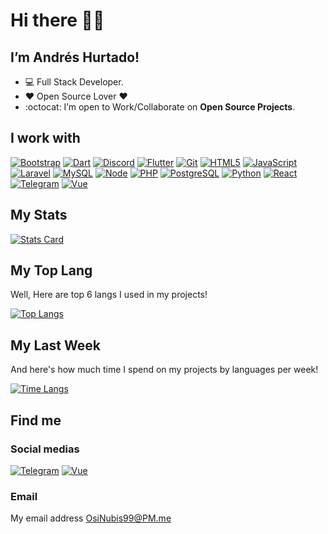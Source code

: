 # Hi there 👋🏻

## **I’m Andrés Hurtado!**

- 💻 Full Stack Developer.
- ❤️ Open Source Lover ❤️
- :octocat: I’m open to Work/Collaborate on **Open Source Projects**.

## I work with

[![Bootstrap](https://www.vectorlogo.zone/logos/getbootstrap/getbootstrap-icon.svg)](https://getbootstrap.com)
[![Dart](https://www.vectorlogo.zone/logos/dartlang/dartlang-icon.svg)](https://www.dart.org)
[![Discord](https://www.vectorlogo.zone/logos/discordapp/discordapp-icon.svg)](https://discord.com/developers/docs/intro)
[![Flutter](https://www.vectorlogo.zone/logos/flutterio/flutterio-icon.svg)](https://flutter.dev)
[![Git](https://www.vectorlogo.zone/logos/git-scm/git-scm-icon.svg)](https://git-scm.com)
[![HTML5](https://www.vectorlogo.zone/logos/w3_html5/w3_html5-icon.svg)](https://html.com/html5)
[![JavaScript](https://www.vectorlogo.zone/logos/javascript/javascript-icon.svg)](https://www.javascript.com)
[![Laravel](https://www.vectorlogo.zone/logos/laravel/laravel-icon.svg)](https://laravel.com)
[![MySQL](https://www.vectorlogo.zone/logos/mysql/mysql-icon.svg)](https://www.mysql.com)
[![Node](https://www.vectorlogo.zone/logos/nodejs/nodejs-icon.svg)](https://nodejs.org)
[![PHP](https://www.vectorlogo.zone/logos/php/php-icon.svg)](https://www.php.net)
[![PostgreSQL](https://www.vectorlogo.zone/logos/postgresql/postgresql-icon.svg)](https://www.postgresql.org)
[![Python](https://www.vectorlogo.zone/logos/python/python-icon.svg)](https://www.python.org)
[![React](https://www.vectorlogo.zone/logos/reactjs/reactjs-icon.svg)](https://reactjs.org)
[![Telegram](https://www.vectorlogo.zone/logos/telegram/telegram-icon.svg)](https://core.telegram.org/bots/api)
[![Vue](https://www.vectorlogo.zone/logos/vuejs/vuejs-icon.svg)](https://vuejs.org)

## My Stats

[![Stats Card](https://github-readme-stats.vercel.app/api?username=OsiNubis99&show_icons=true&theme=darcula&include_all_commits=true&count_private=true)](https://github.com/OsiNubis99?tab=repositories)

## My Top Lang

Well, Here are top 6 langs I used in my projects!

[![Top Langs](https://github-readme-stats.vercel.app/api/top-langs/?username=OsiNubis99&langs_count=6&theme=darcula&layout=compact)](https://github.com/OsiNubis99?tab=repositories)

## My Last Week

And here's how much time I spend on my projects by languages per week!

[![Time Langs](https://github-readme-stats.vercel.app/api/wakatime?username=OsiNubis99&layout=compact&theme=darcula)](https://github.com/OsiNubis99?tab=repositories)

## Find me

### Social medias

[![Telegram](https://www.vectorlogo.zone/logos/telegram/telegram-icon.svg)](https://t.me/OsiNubis99)
[![Vue](https://www.vectorlogo.zone/logos/twitter/twitter-icon.svg)](https://twitter.com/OsiNubis99)

### Email

My email address OsiNubis99@PM.me
